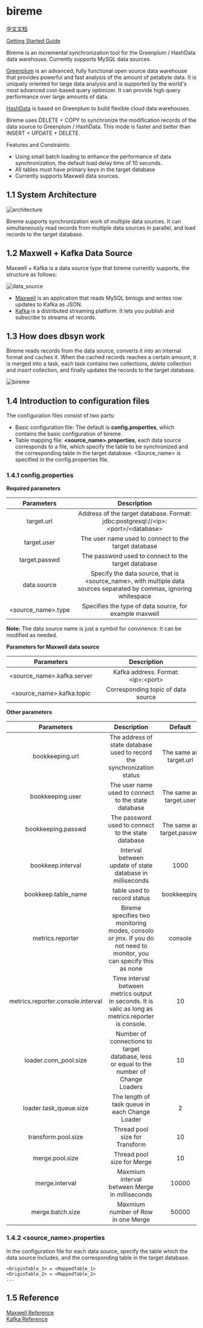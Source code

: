 # bireme

[中文文档](README_zh-cn.md)

[Getting Started Guide](docs/bireme_guide.md)

Bireme is an incremental synchronization tool for the Greenplum / HashData data warehouse. Currently supports MySQL data sources.

[Greenplum](http://greenplum.org/) is an advanced, fully functional open source data warehouse that provides powerful and fast analysis of the amount of petabyte data. It is uniquely oriented for large data analysis and is supported by the world's most advanced cost-based query optimizer. It can provide high query performance over large amounts of data.

[HashData](http://www.hashdata.cn) is based on Greenplum to build flexible cloud data warehouses.

Bireme uses DELETE + COPY to synchronize the modification records of the data source to Greenplum / HashData. This mode is faster and better than INSERT + UPDATE + DELETE.

Features and Constraints:

* Using small batch loading to enhance the performance of data synchronization, the default load delay time of 10 seconds.
* All tables must have primary keys in the target database
* Currently supports Maxwell data sources.

## 1.1 System Architecture

![architecture](docs/architecture.png)

Bireme supports synchronization work of multiple data sources. It can simultaneously read records from multiple data sources in parallel, and load records to the target database.

## 1.2 Maxwell + Kafka Data Source

Maxwell + Kafka is a data source type that bireme currently supports, the structure as follows:

![data_source](docs/data_source.png)

* [Maxwell](http://maxwells-daemon.io/) is an application that reads MySQL binlogs and writes row updates to Kafka as JSON.
* [Kafka](http://kafka.apache.org/) is a distributed streaming platform. It lets you publish and subscribe to streams of records.

## 1.3 How does dbsyn work

Bireme reads records from the data source, converts it into an internal format and caches it. When the cached records reaches a certain amount, it is merged into a task, each task contains two collections, *delete*  collection and *insert* collection, and finally updates the records to the target database.

![bireme](docs/bireme.png)

## 1.4 Introduction to configuration files

The configuration files consist of two parts:

* Basic configuration file: The default is **config.properties**, which contains the basic configuration of bireme.
* Table mapping file: **\<source_name\>.properties**, each data source corresponds to a file, which specify the table to be synchronized and the corresponding table in the target database. \<Source_name\> is specified in the config.properties file.

### 1.4.1 config.properties

**Required parameters**

|Parameters|Description|
|:---:|:---:|
|target.url|Address of the target database. Format:<br>jdbc:postgresql://\<ip\>:\<port\>/\<database\>|
|target.user|The user name used to connect to the target database|
|target.passwd|The password used to connect to the target database|
|data.source|Specify the data source, that is \<source_name\>, with multiple data sources separated by commas, ignoring whitespace|
|\<source_name\>.type|Specifies the type of data source, for example maxwell|

**Note:** The data source name is just a symbol for convinence. It can be modified as needed.

**Parameters for Maxwell data source**

|Parameters|Description|
|:---:|:---:|
|\<source_name\>.kafka.server|Kafka address. Format:<br>\<ip\>:\<port\>|
|\<source_name\>.kafka.topic|Corresponding topic of data source|

**Other parameters**

|Parameters|Description|Default|
|:---:|:---:|:---:|
|bookkeeping.url|The address of state database used to record the synchronization status|The same as target.url|
|bookkeeping.user|The user name used to connect to the state database|The same as target.user|
|bookkeeping.passwd|The password used to connect to the state database|The same as target.passwd|
|bookkeep.interval|Interval between update of state database in milliseconds|1000|
|bookkeep.table_name|table used to record status|bookkeeping|
|metrics.reporter|Bireme specifies two monitoring modes, consolo or jmx. If you do not need to monitor, you can specify this as none|console|
|metrics.reporter.console.interval|Time interval between metrics output in seconds. It is valic as long as metrics.reporter is console.|10|
|loader.conn_pool.size|Number of connections to target database, less or equal to the number of Change Loaders|10|
|loader.task_queue.size|The length of task queue in each Change Loader|2|
|transform.pool.size|Thread pool size for Transform|10|
|merge.pool.size|Thread pool size for Merge|10|
|merge.interval|Maxmium interval between Merge in milliseconds|10000|
|merge.batch.size|Maxmium number of Row in one Merge|50000|

### 1.4.2 \<source_name\>.properties

In the configuration file for each data source, specify the table which the data source includes, and the corresponding table in the target database.

```
<OriginTable_1> = <MappedTable_1>
<OriginTable_2> = <MappedTable_2>
...
```

## 1.5 Reference

[Maxwell Reference](http://maxwells-daemon.io/)  
[Kafka Reference](http://kafka.apache.org/)